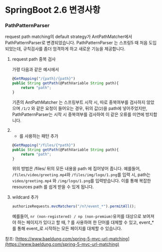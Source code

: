 # SpringBoot 2.6 변경사항

### PathPatternParser
request path matching의 default strategy가 AntPathMatcher에서 PathPatternParser로 변경되었습니다. PathPatternParser 는 스프링5 때 처음 도입되었는데, 규칙검사를 좀더 엄격하게 하고 새로운 기능을 제공합니다.

1. request path 중복 검사
    
    가령 다음과 같은 예시에서
    
    ```jsx
    @GetMapping("/{path}/{path}")
    public String getPath(@PathVariable String path){
    	return "path";
    }
    ```
    
    기존의 AntPathMatcher 는 스프링부트 시작 시, 따로 중복여부를 검사하지 않았으며 `/1/2` 와 같은 요청이 들어오는 경우, 뒤의 값(`2`)을 path에 넣어주었지만, PathPatternParser는 시작 시 중복여부를 검사하여 이 같은 오류를 미연에 방지합니다.
    
2. * 를 사용하는 패턴 추가
    
    ```jsx
    @GetMapping("/files/{*path}")
    public String getPath(@PathVariable String path){
    	return "path";
    }
    ```
    
    위의 방법은 /files/ 뒤의 모든 내용을 path 에 집어넣어 줍니다. 예를들어, `/files/video/greeting.mp4`와 `/files/img/logo/1.png`를 입력 시, path는`video/greeting.mp4` 와 `/img/logo/1.png`를 입력받습니다. 이를 통해 복잡한 resources path 를 쉽게 받을 수 있게 됩니다.
    
3. wildcard 추가
    
    ```jsx
    authorizeRequests.mvcMatchers("/n?/event_*").permitAll();
    ```
   
    예를들어, `nr (non-registered) / np (non-premium)`유저를 대상으로 보여져야 하는 페이지가 있다고 할 때, ? 를 사용하여 한 단어를 대체할 수 있고, event_* 를 통해 event_로 시작하는 모든 페이지를 대체할 수 있습니다.

참조: [https://www.baeldung.com/spring-5-mvc-url-matching](https://www.baeldung.com/spring-5-mvc-url-matching)
    
